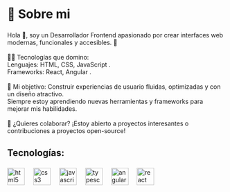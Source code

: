 <h1 align="left">👋 Sobre mi</h1>

###

<p align="left">Hola 👋, soy un Desarrollador Frontend apasionado por crear interfaces web modernas, funcionales y accesibles. 🚀<br><br>👨‍💻 Tecnologías que domino:<br>Lenguajes: HTML, CSS, JavaScript .<br>Frameworks: React, Angular .<br><br>🌟 Mi objetivo: Construir experiencias de usuario fluidas, optimizadas y con un diseño atractivo.<br>Siempre estoy aprendiendo nuevas herramientas y frameworks para mejorar mis habilidades.<br><br>💬 ¿Quieres colaborar? ¡Estoy abierto a proyectos interesantes o contribuciones a proyectos open-source!</p>

###

<h2 align="left">Tecnologías:</h2>

###

<div align="left">
  <img src="https://cdn.jsdelivr.net/gh/devicons/devicon/icons/html5/html5-original.svg" height="40" alt="html5 logo"  />
  <img width="12" />
  <img src="https://cdn.jsdelivr.net/gh/devicons/devicon/icons/css3/css3-original.svg" height="40" alt="css3 logo"  />
  <img width="12" />
  <img src="https://cdn.jsdelivr.net/gh/devicons/devicon/icons/javascript/javascript-original.svg" height="40" alt="javascript logo"  />
  <img width="12" />
  <img src="https://cdn.jsdelivr.net/gh/devicons/devicon/icons/typescript/typescript-original.svg" height="40" alt="typescript logo"  />
  <img width="12" />
  <img src="https://cdn.jsdelivr.net/gh/devicons/devicon/icons/angularjs/angularjs-original.svg" height="40" alt="angularjs logo"  />
  <img width="12" />
  <img src="https://cdn.jsdelivr.net/gh/devicons/devicon/icons/react/react-original.svg" height="40" alt="react logo"  />
</div>

###
